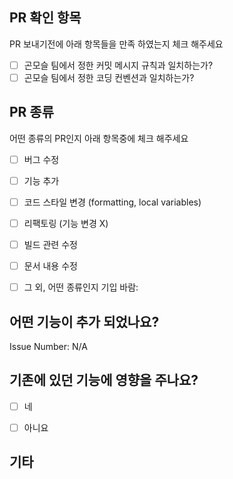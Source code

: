 ## PR 확인 항목 
PR 보내기전에 아래 항목들을 만족 하였는지 체크 해주세요 

- [ ] 곤모슬 팀에서 정한 커밋 메시지 규칙과 일치하는가?
- [ ] 곤모슬 팀에서 정한 코딩 컨벤션과 일치하는가?

## PR 종류
어떤 종류의 PR인지 아래 항목중에 체크 해주세요
<!-- 아래 항목중에 올바른 항목에"x"를 추가해주세요 -->

- [ ] 버그 수정
- [ ] 기능 추가
- [ ] 코드 스타일 변경 (formatting, local variables)
- [ ] 리팩토링 (기능 변경 X)
- [ ] 빌드 관련 수정
- [ ] 문서 내용 수정
- [ ] 그 외, 어떤 종류인지 기입 바람:


## 어떤 기능이 추가 되었나요?
<!--어떤 기능이 추가 되었는지 설명해주시고 관련된 지라 이슈 넘버를 추가 해주세요 -->

Issue Number: N/A


## 기존에 있던 기능에 영향을 주나요?

- [ ] 네
- [ ] 아니요


<!-- 만약 이번 PR이 기존에 있던 기능을 삭제하거나 영향을 준다면 어떤 곳에 영향을 주는지 구체적으로 설명해주세요 -->


## 기타

